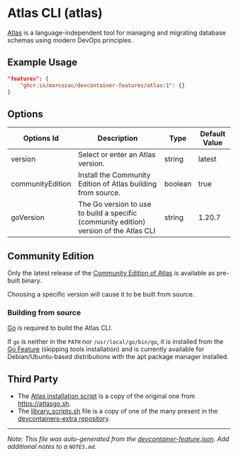 
# Atlas CLI (atlas)

[Atlas](https://atlasgo.io) is a language-independent tool for managing and migrating database schemas using modern DevOps principles.

## Example Usage

```json
"features": {
    "ghcr.io/marcozac/devcontainer-features/atlas:1": {}
}
```

## Options

| Options Id | Description | Type | Default Value |
|-----|-----|-----|-----|
| version | Select or enter an Atlas version. | string | latest |
| communityEdition | Install the Community Edition of Atlas building from source. | boolean | true |
| goVersion | The Go version to use to build a specific (community edition) version of the Atlas CLI | string | 1.20.7 |

## Community Edition

Only the latest release of the [Community Edition of Atlas](https://atlasgo.io/community-edition) is available as pre-built binary.

Choosing a specific version will cause it to be built from source.

### Building from source

[Go](https://go.dev/) is required to build the Atlas CLI.

If `go` is neither in the `PATH` nor `/usr/local/go/bin/go`, it is installed from the [Go Feature](https://github.com/devcontainers/features/tree/main/src/go) (skipping tools installation) and is currently available for Debian/Ubuntu-based distributions with the apt package manager installed.

## Third Party

-   The [Atlas installation script](./atlas.sh) is a copy of the original one from https://atlasgo.sh.
-   The [library_scripts.sh](./library_scripts.sh) file is a copy of one of the many present in the [devcontainers-extra repository](https://github.com/devcontainers-extra/features/).


---

_Note: This file was auto-generated from the [devcontainer-feature.json](https://github.com/marcozac/devcontainer-features/blob/main/src/atlas/devcontainer-feature.json).  Add additional notes to a `NOTES.md`._
